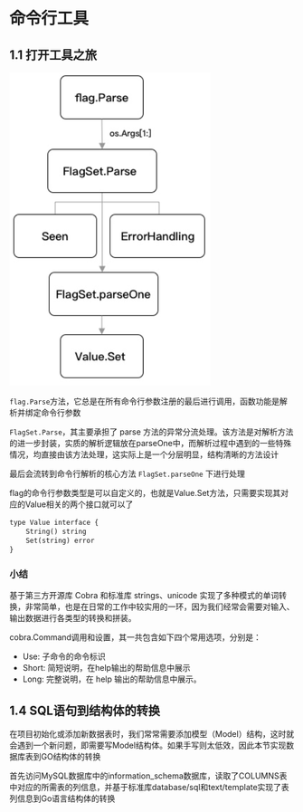 # 命令行工具

## 1.1 打开工具之旅

![](./flag.png)

`flag.Parse`方法，它总是在所有命令行参数注册的最后进行调用，函数功能是解析并绑定命令行参数

`FlagSet.Parse`，其主要承担了 parse 方法的异常分流处理。该方法是对解析方法的进一步封装，实质的解析逻辑放在parseOne中，而解析过程中遇到的一些特殊情况，均直接由该方法处理，这实际上是一个分层明显，结构清晰的方法设计

最后会流转到命令行解析的核心方法 `FlagSet.parseOne` 下进行处理

flag的命令行参数类型是可以自定义的，也就是Value.Set方法，只需要实现其对应的Value相关的两个接口就可以了

```
type Value interface {
	String() string
	Set(string) error
}
```

### 小结

基于第三方开源库 Cobra 和标准库 strings、unicode 实现了多种模式的单词转换，非常简单，也是在日常的工作中较实用的一环，因为我们经常会需要对输入、输出数据进行各类型的转换和拼装。

cobra.Command调用和设置，其一共包含如下四个常用选项，分别是：

- Use: 子命令的命令标识
- Short: 简短说明，在help输出的帮助信息中展示
- Long: 完整说明，在 help 输出的帮助信息中展示。



## 1.4 SQL语句到结构体的转换

在项目初始化或添加新数据表时，我们常常需要添加模型（Model）结构，这时就会遇到一个新问题，即需要写Model结构体。如果手写则太低效，因此本节实现数据库表到GO结构体的转换


首先访问MySQL数据库中的information_schema数据库，读取了COLUMNS表中对应的所需表的列信息，并基于标准库database/sql和text/template实现了表列信息到Go语言结构体的转换